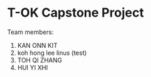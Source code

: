 # T-OK Capstone Project
Team members:

1. KAN ONN KIT
2. koh hong lee linus (test)
3. TOH QI ZHANG
4. HUI YI XHI
